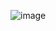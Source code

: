 ![image](https://user-images.githubusercontent.com/113327144/202370569-87243cb3-d2f1-477f-a7a5-344a74df6ce1.png)

